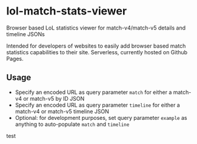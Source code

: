 # lol-match-stats-viewer
Browser based LoL statistics viewer for match-v4/match-v5 details and timeline JSONs

Intended for developers of websites to easily add browser based match statistics capabilities to their site. Serverless, currently hosted on Github Pages.

## Usage
- Specify an encoded URL as query parameter `match` for either a match-v4 or match-v5 by ID JSON
- Specify an encoded URL as query parameter `timeline` for either a match-v4 or match-v5 timeline JSON
- Optional: for development purposes, set query parameter `example` as anything to auto-populate `match` and `timeline`

test